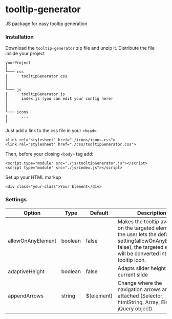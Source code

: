 # tooltip-generator
JS package for easy tooltip generation

### Installation
Download the `tooltip-generator` zip file and unzip it. Distribute the file inside your project

```
yourProject
│
└─── css
│      tooltipGenerator.css
│
│
└─── js
│      tooltipGenerator.js
│      index.js (you can edit your config here)
│
│
└─── icons
|      ...
|
```

Just add a link to the css file in your `<head>`:
```
<link rel="stylesheet" href="./icons/icons.css">
<link rel="stylesheet" href="./css/tooltipGenerator.css">
```
  
Then, before your closing `<body>` tag add:
```
<script type="module" src="./js/tooltipGenerator.js"></script>
<script type="module" src="./js/index.js"></script>
```

Set up your HTML markup
```
<div class="your-class">Your Element</div>
```

### Settings

Option | Type | Default | Description
------ | ---- | ------- | -----------
allowOnAnyElement | boolean | false | Makes the tooltip available on the targeted element. If the user lets the default setting(allowOnAnyElement: false), the targeted element will be converted into a tooltip icon.
adaptiveHeight | boolean | false | Adapts slider height to the current slide
appendArrows | string | $(element) | Change where the navigation arrows are attached (Selector, htmlString, Array, Element, jQuery object)
